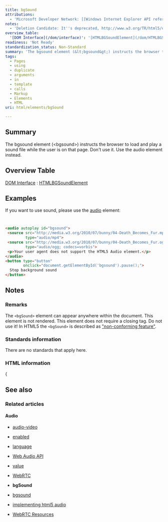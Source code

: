 ```yaml
---
title: bgSound
attributions:
  - 'Microsoft Developer Network: [[Windows Internet Explorer API reference](http://msdn.microsoft.com/en-us/library/ie/hh828809%28v=vs.85%29.aspx) Article]'
notes:
  - 'Deletion Candidate: It''s deprecated, http://www.w3.org/TR/html5/obsolete.html#non-conforming-features'
overview_table:
  '[DOM Interface](/dom/interface)': '[HTMLBGSoundElement](/dom/HTMLBGSoundElement)'
readiness: 'Not Ready'
standardization_status: Non-Standard
summary: 'The bgsound element (&lt;bgsound&gt;) instructs the browser to load and play a sound file while the user is on that page. Don''t use it. Use the audio element instead.'
tags:
  - Pages
  - using
  - duplicate
  - arguments
  - in
  - template
  - calls
  - Markup
  - Elements
  - HTML
uri: html/elements/bgSound

---
```

## <span>Summary</span>

The bgsound element (&lt;bgsound&gt;) instructs the browser to load and play a sound file while the user is on that page. Don't use it. Use the audio element instead.

## <span>Overview Table</span>

[DOM Interface](/dom/interface)
:   [HTMLBGSoundElement](/dom/HTMLBGSoundElement)

## <span>Examples</span>

If you want to use sound, please use the [audio](/html/elements/audio) element:

``` html


<audio autoplay id="bgsound">
 <source src="http://media.w3.org/2010/07/bunny/04-Death_Becomes_Fur.mp4"
         type="audio/mp4">
 <source src="http://media.w3.org/2010/07/bunny/04-Death_Becomes_Fur.oga"
         type="audio/ogg; codecs=vorbis">
 <p>Your user agent does not support the HTML5 Audio element.</p>
</audio>
<button type="button"
        onclick="document.getElementById('bgsound').pause();">
  Stop background sound
</button>
```

</pre>

## <span>Notes</span>

### <span>Remarks</span>

The `<bgSound>` element can appear anywhere within the document. This element is not rendered. This element does not require a closing tag. Do not use it! In HTML5 the `<bgSound>` is described as ["non-conforming feature"](http://www.w3.org/TR/html5/obsolete.html#non-conforming-features).

### <span>Standards information</span>

There are no standards that apply here.

### <span>HTML information</span>

{

## <span>See also</span>

### <span>Related articles</span>

#### <span>Audio</span>

-   [audio-video](/apis/audio-video)

-   [enabled](/apis/audio-video/AudioTrack/enabled)

-   [language](/apis/audio-video/AudioTrack/language)

-   [Web Audio API](/apis/webaudio)

-   [value](/apis/webaudio/AudioParam/value)

-   [WebRTC](/concepts/Internet_and_Web/webrtc)

-   **bgSound**

-   [bgsound](/html/elements/bgSound/ja)

-   [implementing html5 audio](/tutorials/implementing_html5_audio)

-   [WebRTC Resources](/tutorials/webrtc_resources)
